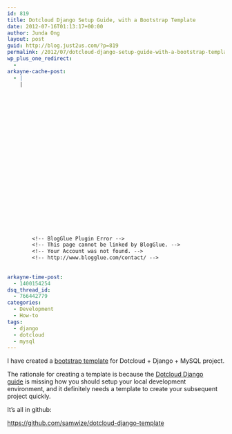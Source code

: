 ```yaml
---
id: 819
title: Dotcloud Django Setup Guide, with a Bootstrap Template
date: 2012-07-16T01:13:17+00:00
author: Junda Ong
layout: post
guid: http://blog.just2us.com/?p=819
permalink: /2012/07/dotcloud-django-setup-guide-with-a-bootstrap-template/
wp_plus_one_redirect:
  - 
arkayne-cache-post:
  - |
    |
        
        
        
        
        
        
        
        
        
        
        
        
        
        
        
        
        
        
        
        
        
        
        
        <!-- BlogGlue Plugin Error -->
        <!-- This page cannot be linked by BlogGlue. -->
        <!-- Your Account was not found. -->
        <!-- http://www.blogglue.com/contact/ -->
        
        
arkayne-time-post:
  - 1400154254
dsq_thread_id:
  - 766442779
categories:
  - Development
  - How-to
tags:
  - django
  - dotcloud
  - mysql
---
```

I have created a <a href="https://github.com/samwize/dotcloud-django-template" onclick="__gaTracker('send', 'event', 'outbound-article', 'https://github.com/samwize/dotcloud-django-template', 'bootstrap template');" target="_blank">bootstrap template</a> for Dotcloud + Django + MySQL project.

The rationale for creating a template is because the <a href="http://docs.dotcloud.com/tutorials/python/django/" onclick="__gaTracker('send', 'event', 'outbound-article', 'http://docs.dotcloud.com/tutorials/python/django/', 'Dotcloud Django guide');" target="_blank">Dotcloud Django guide</a> is missing how you should setup your local development environment, and it definitely needs a template to create your subsequent project quickly.

It&#8217;s all in github:

<a href="https://github.com/samwize/dotcloud-django-template" onclick="__gaTracker('send', 'event', 'outbound-article', 'https://github.com/samwize/dotcloud-django-template', 'https://github.com/samwize/dotcloud-django-template');">https://github.com/samwize/dotcloud-django-template</a>

<div style="font-size:0px;height:0px;line-height:0px;margin:0;padding:0;clear:both">
</div>